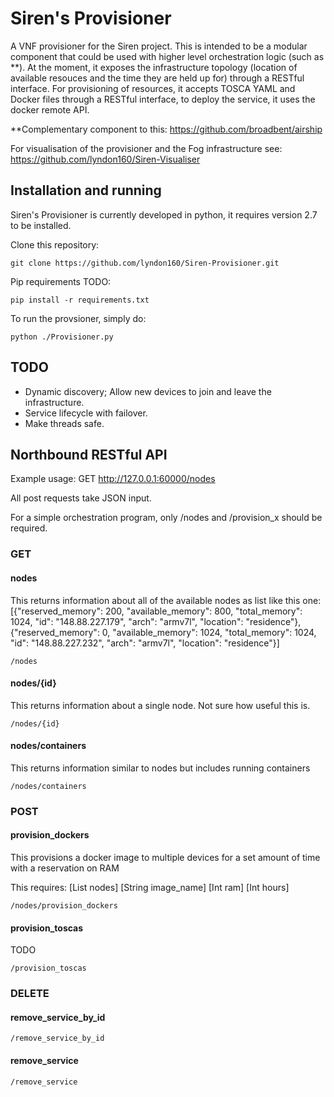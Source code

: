 # Siren's Provisioner
A VNF provisioner for the Siren project. This is intended to be a modular component that could be used with higher level orchestration logic (such as **). At the moment, it exposes the infrastructure topology (location of available resouces and the time they are held up for) through a RESTful interface. For provisioning of resources, it accepts TOSCA YAML and Docker files through a RESTful interface, to deploy the service, it uses the docker remote API. 


**Complementary component to this: https://github.com/broadbent/airship


For visualisation of the provisioner and the Fog infrastructure see: https://github.com/lyndon160/Siren-Visualiser

## Installation and running

Siren's Provisioner is currently developed in python, it requires version 2.7 to be installed. 

Clone this repository:

```
git clone https://github.com/lyndon160/Siren-Provisioner.git
```

Pip requirements TODO:

```
pip install -r requirements.txt
```

To run the provsioner, simply do:

```
python ./Provisioner.py
```

## TODO
* Dynamic discovery; Allow new devices to join and leave the infrastructure.
* Service lifecycle with failover.
* Make threads safe.

##  Northbound RESTful API

Example usage: GET http://127.0.0.1:60000/nodes

All post requests take JSON input.

For a simple orchestration program, only /nodes and /provision_x should be required.



### GET
#### nodes
This returns information about all of the available nodes as list like this one: [{"reserved_memory": 200, "available_memory": 800, "total_memory": 1024, "id": "148.88.227.179", "arch": "armv7l", "location": "residence"}, {"reserved_memory": 0, "available_memory": 1024,  "total_memory": 1024, "id": "148.88.227.232", "arch": "armv7l", "location": "residence"}]

```
/nodes
```

#### nodes/{id}
This returns information about a single node. Not sure how useful this is.

```
/nodes/{id}
```


#### nodes/containers
This returns information similar to nodes but includes running containers
```
/nodes/containers
```



### POST
#### provision_dockers
This provisions a docker image to multiple devices for a set amount of time with a reservation on RAM

This requires:
[List nodes] [String image_name] [Int ram] [Int hours]

```
/nodes/provision_dockers
```

#### provision_toscas
TODO
```
/provision_toscas
``` 


### DELETE
#### remove_service_by_id
```
/remove_service_by_id
```

#### remove_service

```
/remove_service
```
